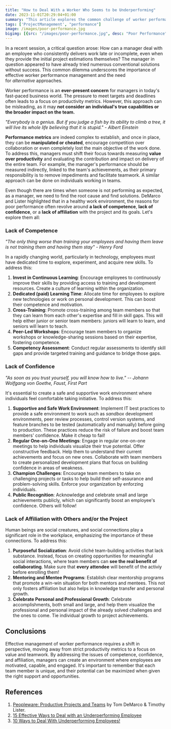 ```yaml
---
title: "How to Deal With a Worker Who Seems to be Underperforming"
date: 2023-11-01T20:29:04+01:00
summary: "This article explores the common challenge of worker performance from a management perspective. It emphasizes the importance of measuring value over productivity, the significance of creating a supportive and conducive work environment, and the impact of interpersonal relationships on an individual's performance."
tags: ['ProjectManagement', "performance"]
image: /images/poor-performance.jpg
bigimg: [{src: "/images/poor-performance.jpg", desc: "Poor Performance"}]
---
```


In a recent session, a critical question arose: How can a manager deal with an employee who consistently delivers work late or incomplete, even when they provide the initial project estimations themselves? The manager in question appeared to have already tried numerous conventional solutions without success. This common dilemma underscores the importance of effective worker performance management and the need for *alternative* approaches.

Worker performance is an **ever-present concern** for managers in today's fast-paced business world. The pressure to meet targets and deadlines often leads to a focus on productivity metrics. However, this approach can be misleading, as it may **not consider an individual's true capabilities or the broader impact on the team.**

*"Everybody is a genius. But if you judge a fish by its ability to climb a tree, it will live its whole life believing that it is stupid." - Albert Einstein*

**Performance metrics** are indeed complex to establish, and once in place, they can be **manipulated or cheated**, encourage competition over collaboration or even completely lost the main objective of the work done. To address this, managers must shift their focus towards measuring **value over productivity** and evaluating the contribution and impact on delivery of the entire team. For example, the manager's performance should be measured indirectly, linked to the team's achievements, as their primary responsibility is to remove impediments and facilitate teamwork. A similar approach can be done on individuals working in teams.

Even though there are times when someone is not performing as expected, as a manager, we need to find the root cause and find solutions. DeMarco and Lister highlighted that in a healthy work environment, the reasons for poor performance often revolve around **a lack of competence**, **lack of confidence**, or a **lack of affiliation** with the project and its goals. Let's explore them all:

### **Lack of Competence**

*"The only thing worse than training your employees and having them leave is not training them and having them stay" - Henry Ford*

In a rapidly changing world, particularly in technology, employees must have dedicated time to explore, experiment, and acquire new skills. To address this:

1.  **Invest in Continuous Learning**: Encourage employees to continuously improve their skills by providing access to training and development resources. Create a culture of learning within the organization.
2.  **Dedicated (paid) Learning Time**: Allocate time for employees to explore new technologies or work on personal development. This can boost their competence and motivation.
3.  **Cross-Training**: Promote cross-training among team members so that they can learn from each other's expertise and fill in skill gaps. This will help either junior or senior team members: juniors will learn to learn, and seniors will learn to teach.
4.  **Peer-Led Workshops**: Encourage team members to organize workshops or knowledge-sharing sessions based on their expertise, fostering competence.
5.  **Competency Assessment**: Conduct regular assessments to identify skill gaps and provide targeted training and guidance to bridge those gaps.

### **Lack of Confidence**

*"As soon as you trust yourself, you will know how to live." -- Johann Wolfgang von Goethe, Faust, First Part*

It's essential to create a safe and supportive work environment where individuals feel comfortable taking initiative. To address this:

1.  **Supportive and Safe Work Environment**: Implement IT best practices to provide a safe environment to work such as *sandbox* development environments, peer review processes, control version systems, and feature branches to be tested (automatically and manually) before going to production. These practices reduce the risk of failure and boost team members' confidence. Make it cheap to fail!
2.  **Regular One-on-One Meetings**: Engage in regular one-on-one meetings to help individuals visualize their true potential. Offer constructive feedback. Help them to understand their current achievements and focus on new ones. Collaborate with team members to create personalized development plans that focus on building confidence in areas of weakness.
3.  **Champion Challenges**: Encourage team members to take on challenging projects or tasks to help build their self-assurance and problem-solving skills. Enforce your organization by enforzing individuals.
4.  **Public Recognition**: Acknowledge and celebrate small and large achievements publicly, which can significantly boost an employee's confidence. Others will follow!

### **Lack of Affiliation with Others and/or the Project**

Human beings are social creatures, and social connections play a significant role in the workplace, emphasizing the importance of these connections. To address this:

1.  **Purposeful Socialization**: Avoid cliché team-building activities that lack substance. Instead, focus on creating opportunities for meaningful social interactions, where team members can **see the real benefit of collaborating**. Make sure that **every attendee** will benefit of the activiy before enrolling them!
2.  **Mentoring and Mentee Programs**: Establish clear mentorship programs that promote a win-win situation for both mentors and mentees. This not only fosters affiliation but also helps in knowledge transfer and personal growth.
3.  **Celebrate Personal and Professional Growth**: Celebrate accomplishments, both small and large, and help them visualize the professional and personal impact of the already solved challenges and the ones to come. Tie individual growth to project achievements.

**Conclusions**
---------------

Effective management of worker performance requires a shift in perspective, moving away from strict productivity metrics to a focus on value and teamwork. By addressing the issues of competence, confidence, and affiliation, managers can create an environment where employees are motivated, capable, and engaged. It's important to remember that each team member is unique, and their potential can be maximized when given the right support and opportunities.

## References
1. [Peopleware: Productive Projects and Teams](https://www.goodreads.com/en/book/show/67825) by Tom DeMarco & Timothy Lister.
2. [15 Effective Ways to Deal with an Underperforming Employee](https://inside.6q.io/15-effective-ways-to-deal-with-an-underperforming-employee/)
3. [10 Ways to Deal With Underperforming Employees!](https://allthingstalent.org/10-ways-deal-with-underperforming-employees/2019/10/21/)

